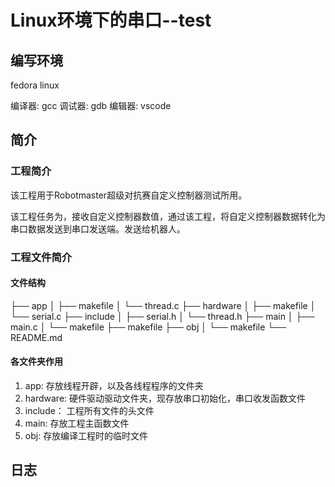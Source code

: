 # Linux环境下的串口--test

## 编写环境

fedora linux

编译器:  gcc
调试器:  gdb
编辑器:  vscode

## 简介

### 工程简介

该工程用于Robotmaster超级对抗赛自定义控制器测试所用。

该工程任务为，接收自定义控制器数值，通过该工程，将自定义控制器数据转化为串口数据发送到串口发送端。发送给机器人。

### 工程文件简介

#### 文件结构

├── app
│   ├── makefile
│   └── thread.c
├── hardware
│   ├── makefile
│   └── serial.c
├── include
│   ├── serial.h
│   └── thread.h
├── main
│   ├── main.c
│   └── makefile
├── makefile
├── obj
│   └── makefile
└── README.md

#### 各文件夹作用

1. app:       存放线程开辟，以及各线程程序的文件夹
2. hardware:  硬件驱动驱动文件夹，现存放串口初始化，串口收发函数文件
3. include：  工程所有文件的头文件
4. main:      存放工程主函数文件
5. obj:       存放编译工程时的临时文件

## 日志
